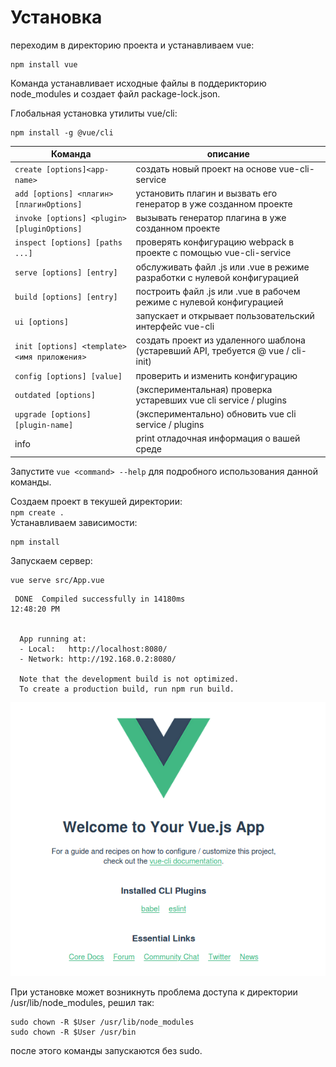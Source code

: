 # Установка
переходим в директорию проекта и устанавливаем vue:
```
npm install vue
```
Команда устанавливает исходные файлы в поддерикторию node_modules и создает файл package-lock.json.  

Глобальная установка утилиты vue/cli:
```
npm install -g @vue/cli
```  

|Команда|описание|  
| --- | --- |  
|`create [options]<app-name>` | создать новый проект на основе vue-cli-service |  
|`add [options] <плагин> [плагинOptions]` | установить плагин и вызвать его генератор в уже созданном проекте |  
|`invoke [options] <plugin> [pluginOptions]` | вызывать генератор плагина в уже созданном проекте |  
|`inspect [options] [paths ...]` | проверять конфигурацию webpack в проекте с помощью vue-cli-service |  
|`serve [options] [entry]` | обслуживать файл .js или .vue в режиме разработки с нулевой конфигурацией |  
|`build [options] [entry]` | построить файл .js или .vue в рабочем режиме с нулевой конфигурацией |  
|`ui [options]` | запускает и открывает пользовательский интерфейс vue-cli |  
|`init [options] <template>  <имя приложения> ` | создать проект из удаленного шаблона (устаревший API, требуется @ vue / cli-init) |  
|`config [options] [value] `| проверить и изменить конфигурацию |  
|`outdated [options]` | (экспериментальная) проверка устаревших vue cli service / plugins |  
|`upgrade [options] [plugin-name]` | (экспериментально) обновить vue cli service / plugins |  
|info | print отладочная информация о вашей среде |  


Запустите `vue <command> --help` для подробного использования данной команды.  

Создаем проект в текушей директории:  
``
npm create .
``  
Устанавливаем зависимости:
```
npm install
```
Запускаем сервер:  
```
vue serve src/App.vue
```
```
 DONE  Compiled successfully in 14180ms                                                                                                                                       12:48:20 PM


  App running at:
  - Local:   http://localhost:8080/ 
  - Network: http://192.168.0.2:8080/

  Note that the development build is not optimized.
  To create a production build, run npm run build.

```
![server](vue.png)  

При установке может возникнуть проблема доступа к директории /usr/lib/node_modules, решил так:
```
sudo chown -R $User /usr/lib/node_modules
sudo chown -R $User /usr/bin
```  
после этого команды запускаются без sudo.